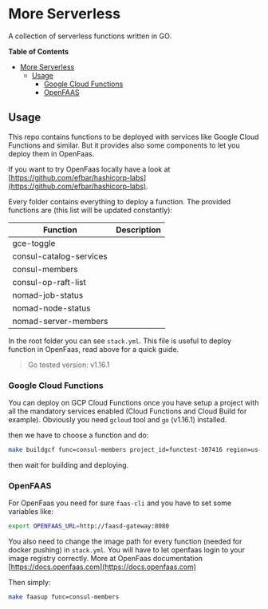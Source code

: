 # More Serverless

A collection of serverless functions written in GO.

**Table of Contents**
- [More Serverless](#more-serverless)
  - [Usage](#usage)
    - [Google Cloud Functions](#google-cloud-functions)
    - [OpenFAAS](#openfaas)

## Usage

This repo contains functions to be deployed with services like Google Cloud Functions and similar.
But it provides also some components to let you deploy them in OpenFaas.

If you want to try OpenFaas locally have a look at [https://github.com/efbar/hashicorp-labs](https://github.com/efbar/hashicorp-labs).

Every folder contains everything to deploy a function. The provided functions are (this list will be updated constantly):

|  Function | Description |
| --- | --- |
|gce-toggle|  |
|consul-catalog-services|  |
|consul-members|  |
|consul-op-raft-list|  |
|nomad-job-status|  |
|nomad-node-status|  |
|nomad-server-members|  |

In the root folder you can see `stack.yml`. This file is useful to deploy function in OpenFaas, read above for a quick guide.

> Go tested version: v1.16.1

### Google Cloud Functions

You can deploy on GCP Cloud Functions once you have setup a project with all the mandatory services enabled (Cloud Functions and Cloud Build for example).
Obviously you need `gcloud` tool and `go` (v1.16.1) installed.

then we have to choose a function and do:

```bash
make buildgcf func=consul-members project_id=functest-307416 region=us-central1
```

then wait for building and deploying.

### OpenFAAS

For OpenFaas you need for sure `faas-cli` and you have to set some variables like:

```bash
export OPENFAAS_URL=http://faasd-gateway:8080
```

You also need to change the image path for every function (needed for docker pushing) in `stack.yml`. You will have to let openfaas login to your image registry correctly. More at OpenFaas documentation [https://docs.openfaas.com](https://docs.openfaas.com)

Then simply:

```bash
make faasup func=consul-members
```

